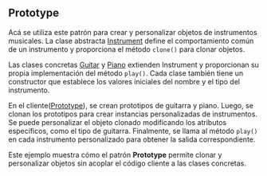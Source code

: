 ## Prototype
Acá se utiliza este patrón para crear y personalizar objetos de instrumentos musicales. 
La clase abstracta [Instrument](Instrument.java) define el comportamiento común de un instrumento y proporciona el método `clone()` 
para clonar objetos.

Las clases concretas [Guitar](Guitar.java) y [Piano](Piano.java) extienden Instrument y proporcionan su propia implementación del método `play()`. 
Cada clase también tiene un constructor que establece los valores iniciales del nombre y el tipo del instrumento.

En el cliente([Prototype](Prototype.java)), se crean prototipos de guitarra y piano. Luego, se clonan los prototipos para crear instancias 
personalizadas de instrumentos. Se puede personalizar el objeto clonado modificando los atributos específicos, 
como el tipo de guitarra. Finalmente, se llama al método `play()` en cada instrumento personalizado para obtener 
la salida correspondiente.

Este ejemplo muestra cómo el patrón **Prototype** permite clonar y personalizar objetos sin acoplar el código cliente 
a las clases concretas.